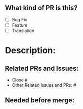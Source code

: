 ## What kind of PR is this?
- [ ] Bug Fix
- [ ] Feature
- [ ] Translation

# Description:
<!-- Provide a general summary of your changes in the Title above -->

## Related PRs and Issues:
- Close # <!-- Add issue number after the # -->
- Other Related Issues and PRs: # <!-- Add issue or PR number here -->

## Needed before merge:
<!-- Think of things like .png's or tests -->